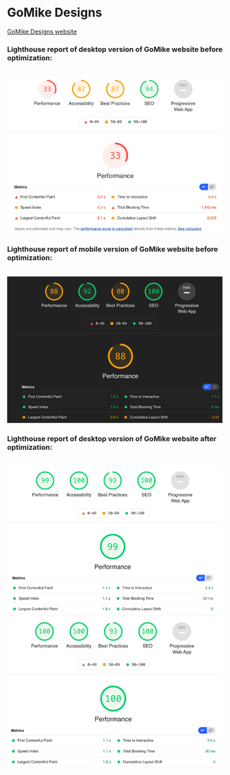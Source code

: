 <html lang="en">
<head>
    <title>GoMike Designs report</title>
</head>
<body>

<h1>GoMike Designs</h1>
<p>
    <a href="https://mihailtudos.github.io/GoMikeDesigs/">GoMike Designs website</a>
</p>
<h3>Lighthouse report of desktop version of GoMike website before optimization:</h3>
<br />
<img src="https://raw.githubusercontent.com/mihailtudos/GoMikeDesigs/main/img/gomike_report_before_optimization.png" title="Schreenshot of Lighthouse Report before optimization"/>
<br />
<h3>Lighthouse report of mobile version of GoMike website before optimization:</h3>
<br />
<img src="https://raw.githubusercontent.com/mihailtudos/GoMikeDesigs/main/img/gomike_mobile_report_before_optimization.png" title="Lighthouse report of the mobile version of GoMike Designs website"/>
<br />
<h3>Lighthouse report of desktop version of GoMike website after optimization:</h3>
<br />
<img src="https://raw.githubusercontent.com/mihailtudos/GoMikeDesigs/main/img/gomike_report_after_optimization.png" title="Lighthouse report of the mobile version of GoMike Designs website"/>
<br />
<img src="https://raw.githubusercontent.com/mihailtudos/GoMikeDesigs/main/img/gomike_report_after_contacts_optimization.png" title="Lighthouse report of the mobile version of GoMike Designs website"/>
<br />
</body>
